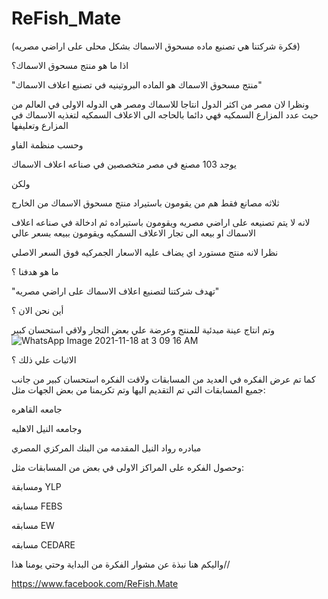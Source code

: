 # ReFish_Mate


(فكرة شركتنا هي تصنيع ماده مسحوق الاسماك بشكل محلى على اراضي مصريه)




اذا ما هو منتج مسحوق الاسماك؟



"منتج مسحوق الاسماك هو الماده البروتينيه في تصنيع اعلاف الاسماك"
 
 
 
 
 
ونظرا لان مصر من اكثر الدول انتاجا للاسماك ومصر هي الدوله الاولى في العالم من حيث عدد المزارع السمكيه فهي دائما بالحاجه الى الاعلاف السمكيه لتغذيه الاسماك في المزارع وتعليفها


وحسب منظمة الفاو


يوجد 103 مصنع في مصر متخصصين في صناعه اعلاف الاسماك 

ولكن 

ثلاثه مصانع فقط هم من يقومون باستيراد منتج مسحوق الاسماك من الخارج

لانه لا يتم تصنيعه على اراضي مصريه ويقومون باستيراده ثم ادخالة في صناعه اعلاف الاسماك او بيعه الى تجار الاعلاف السمكيه ويقومون ببيعه بسعر عالي 

نظرا لانه منتج مستورد اي يضاف عليه الاسعار الجمركيه فوق السعر الاصلي

ما هو هدفنا ؟


 "تهدف شركتنا لتصنيع اعلاف الاسماك على اراضي مصريه"
 
 
 
 أين نحن الان ؟
 
 



وتم انتاج عينة مبدئية للمنتج وعرضة علي بعض التجار ولاقي استحسان كبير
![WhatsApp Image 2021-11-18 at 3 09 16 AM](https://user-images.githubusercontent.com/129074678/228431756-e9107e3a-ecff-4678-b3c9-ec183200cd2a.jpeg)






الاثبات علي ذلك ؟



كما تم عرض الفكره في العديد من المسابقات ولاقت الفكره استحسان كبير من جانب جميع المسابقات التي تم التقديم اليها وتم تكريمنا من بعض الجهات مثل:


جامعه القاهره


 وجامعه النيل الاهليه
 
 
مبادره رواد النيل المقدمه من البنك المركزي المصري




 وحصول الفكره على المراكز الاولى في بعض من المسابقات مثل:
 
 
 
ومسابقة YLP


مسابقه FEBS 


مسابقه EW


مسابقه CEDARE




واليكم هنا نبذة عن مشوار الفكرة من البداية وحتي يومنا هذا//




https://www.facebook.com/ReFish.Mate
